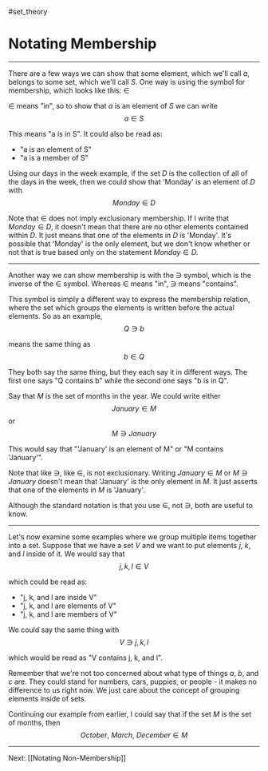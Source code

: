 #set_theory 

# Notating Membership

---

There are a few ways we can show that some element, which we'll call $a$, belongs to some set, which we'll call $S$. One way is using the symbol for membership, which looks like this: $\in$

$\in$ means "in", so to show that $a$ is an element of $S$ we can write $$a \in S$$

This means "a is in S". It could also be read as:

- "a is an element of S"
- "a is a member of S"

Using our days in the week example, if the set $D$ is the collection of all of the days in the week, then we could show that 'Monday' is an element of $D$ with $$Monday \in D$$

Note that $\in$ does not imply exclusionary membership. If I write that $Monday \in D$, it doesn't mean that there are no other elements contained within $D$. It just means that one of the elements in $D$ is 'Monday'. It's possible that 'Monday' is the only element, but we don't know whether or not that is true based only on the statement $Monday \in D$.

---

Another way we can show membership is with the $\ni$ symbol, which is the inverse of the $\in$ symbol. Whereas $\in$ means "in", $\ni$ means "contains".

This symbol is simply a different way to express the membership relation, where the set which groups the elements is written before the actual elements. So as an example, $$Q \ni b$$

means the same thing as $$b \in Q$$

They both say the same thing, but they each say it in different ways. The first one says "Q contains b" while the second one says "b is in Q".

Say that $M$ is the set of months in the year. We could write either $$January \in M$$
or $$M \ni January$$

This would say that "'January' is an element of M" or "M contains 'January'".

Note that like $\ni$, like $\in$, is not exclusionary. Writing $January \in M$ or $M \ni January$ doesn't mean that 'January' is the only element in $M$. It just asserts that one of the elements in $M$ is 'January'.

Although the standard notation is that you use $\in$, not $\ni$, both are useful to know.

---

Let's now examine some examples where we group multiple items together into a set. Suppose that we have a set $V$ and we want to put elements $j$, $k$, and $l$ inside of it. We would say that $$j, k, l \in V$$

which could be read as:
- "j, k, and l are inside V"
- "j, k, and l are elements of V"
- "j, k, and l are members of V"

We could say the same thing with $$V \ni j, k, l$$

which would be read as "V contains j, k, and l".

Remember that we're not too concerned about what type of things $a$, $b$, and $c$ are. They could stand for numbers, cars, puppies, or people - it makes no difference to us right now. We just care about the concept of grouping elements inside of sets.

Continuing our example from earlier, I could say that if the set $M$ is the set of months, then
$$October,\ March,\ December \in M$$

---

Next: [[Notating Non-Membership]]